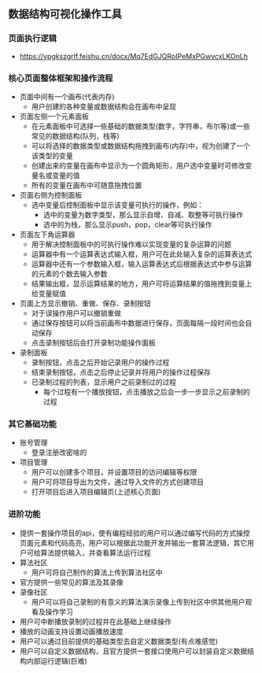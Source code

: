 ## 数据结构可视化操作工具
### 页面执行逻辑
- https://ypgkszgrlf.feishu.cn/docx/Mq7EdGJQRoIPeMxPGwvcxLKOnLh

### 核心页面整体框架和操作流程
- 页面中间有一个画布(代表内存)
  - 用户创建的各种变量或数据结构会在画布中呈现
- 页面左侧一个元素面板
  - 在元素面板中可选择一些基础的数据类型(数字，字符串，布尔等)或一些常见的数据结构(队列，栈等)
  - 可以将选择的数据类型或数据结构拖拽到画布(内存)中，视为创建了一个该类型的变量
  - 创建出来的变量在画布中显示为一个圆角矩形，用户选中变量时可修改变量名或变量的值
  - 所有的变量在画布中可随意拖拽位置
- 页面右侧为控制面板
  - 选中变量后控制面板中显示该变量可执行的操作，例如：
    - 选中的变量为数字类型，那么显示自增、自减、取整等可执行操作
    - 选中的为栈，那么显示push，pop，clear等可执行操作
- 页面左下角运算器
  - 用于解决控制面板中的可执行操作难以实现变量的复杂运算的问题
  - 运算器中有一个运算表达式输入框，用户可在此处输入复杂的运算表达式
  - 运算器中还有一个参数输入框，输入运算表达式后根据表达式中参与运算的元素的个数去输入参数
  - 结果输出框，显示运算结果的地方，用户可将运算结果的值拖拽到变量上给变量赋值
- 页面上方显示撤销、重做、保存、录制按钮
  - 对于误操作用户可以撤销重做
  - 通过保存按钮可以将当前画布中数据进行保存，页面每隔一段时间也会自动保存
  - 点击录制按钮后会打开录制功能操作面板
- 录制面板
  - 录制按钮，点击之后开始记录用户的操作过程
  - 结束录制按钮，点击之后停止记录并将用户的操作过程保存
  - 已录制过程的列表，显示用户之前录制过的过程
    - 每个过程有一个播放按钮，点击播放之后会一步一步显示之前录制的过程

### 其它基础功能
- 账号管理
  - 登录注册改密啥的
- 项目管理
  - 用户可以创建多个项目，并设置项目的访问编辑等权限
  - 用户可将项目导出为文件，通过导入文件的方式创建项目
  - 打开项目后进入项目编辑页(上述核心页面)

### 进阶功能
- 提供一套操作项目的api，使有编程经验的用户可以通过编写代码的方式操控页面元素和代码高亮，用户可以根据此功能开发并输出一套算法逻辑，其它用户可给算法提供输入，并查看算法运行过程
- 算法社区
	- 用户可将自己制作的算法上传到算法社区中
- 官方提供一些常见的算法及其录像
- 录像社区
  - 用户可以将自己录制的有意义的算法演示录像上传到社区中供其他用户观看及操作学习
- 用户可中断播放录制的过程并在此基础上继续操作
- 播放的动画支持设置动画播放速度
- 用户可以通过目前提供的基础类型去自定义数据类型(有点难感觉)
- 用户可以自定义数据结构，且官方提供一套接口使用户可以封装自定义数据结构内部运行逻辑(巨难)